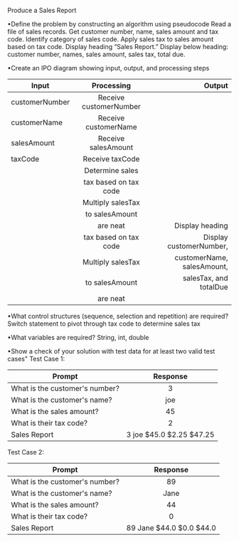 Produce a Sales Report 

•Define the problem by constructing an algorithm using pseudocode
Read a file of sales records. Get customer number, name, sales amount and tax code. 
Identify category of sales code. Apply sales tax to sales amount based on tax code. 
Display heading “Sales Report.” Display below heading: customer number, names, sales amount, 
sales tax, total due. 

•Create an IPO diagram showing input, output, and processing steps




|    Input      | Processing            |          Output           |
| ------------- |:---------------------:| -------------------------:|
| customerNumber| Receive customerNumber|                           |
| customerName  | Receive customerName  |                           |
| salesAmount   | Receive salesAmount   |                           |
| taxCode       | Receive taxCode       |                           |
|               | Determine sales       |                           |
|               | tax based on tax code |                           |
|               | Multiply salesTax     |                           |
|               | to salesAmount        |                           |
|               | are neat              | Display heading           |
|               | tax based on tax code | Display customerNumber,   |
|               | Multiply salesTax     | customerName, salesAmount,|
|               | to salesAmount        | salesTax, and totalDue    |
|               | are neat              |                           |

•What control structures (sequence, selection and repetition) are required?
Switch statement to pivot through tax code to determine sales tax 

•What variables are required?
String, int, double

•Show a check of your solution with test data for at least two valid test cases"
Test Case 1:

|    Prompt                      |      Response           |         
| ------------------------------ |:-----------------------:|
| What is the customer's number? | 3                       |                           
| What is the customer's name?   | joe                     |                           
| What is the sales amount?      | 45                      |                          
| What is their tax code?        | 2                       |                           
| Sales Report                   |3 joe $45.0 $2.25 $47.25 |                           


Test Case 2: 

|    Prompt                      |      Response           |         
| ------------------------------ |:-----------------------:|
| What is the customer's number? | 89                      |                           
| What is the customer's name?   | Jane                    |                           
| What is the sales amount?      | 44                      |                          
| What is their tax code?        | 0                       |                           
| Sales Report                   |89 Jane $44.0 $0.0 $44.0 |   
